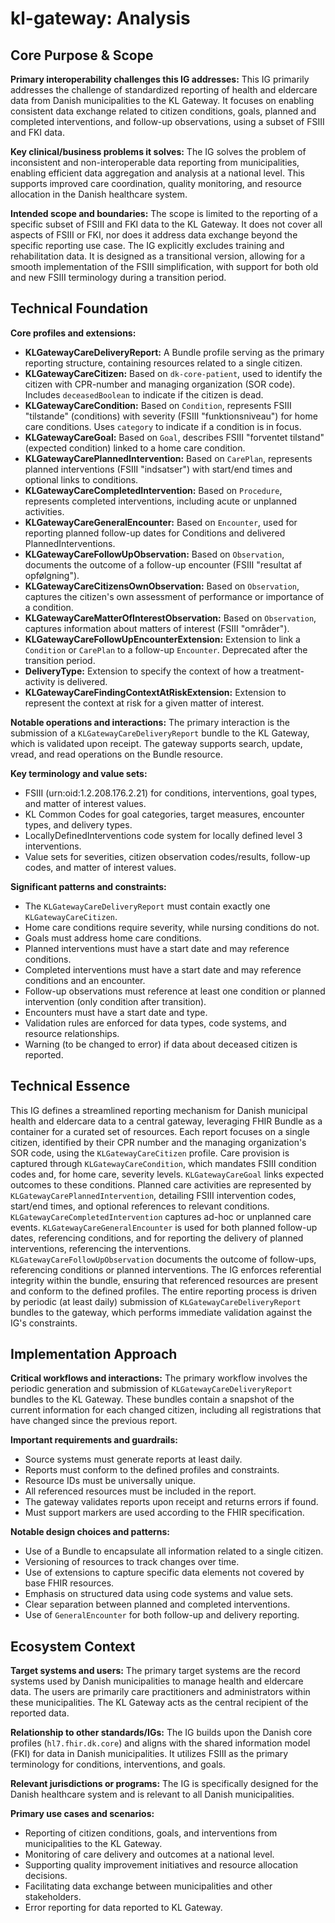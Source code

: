 # kl-gateway: Analysis

## Core Purpose & Scope

**Primary interoperability challenges this IG addresses:** This IG primarily addresses the challenge of standardized reporting of health and eldercare data from Danish municipalities to the KL Gateway. It focuses on enabling consistent data exchange related to citizen conditions, goals, planned and completed interventions, and follow-up observations, using a subset of FSIII and FKI data.

**Key clinical/business problems it solves:** The IG solves the problem of inconsistent and non-interoperable data reporting from municipalities, enabling efficient data aggregation and analysis at a national level. This supports improved care coordination, quality monitoring, and resource allocation in the Danish healthcare system.

**Intended scope and boundaries:** The scope is limited to the reporting of a specific subset of FSIII and FKI data to the KL Gateway. It does not cover all aspects of FSIII or FKI, nor does it address data exchange beyond the specific reporting use case. The IG explicitly excludes training and rehabilitation data. It is designed as a transitional version, allowing for a smooth implementation of the FSIII simplification, with support for both old and new FSIII terminology during a transition period.

## Technical Foundation

**Core profiles and extensions:**
-   **KLGatewayCareDeliveryReport:** A Bundle profile serving as the primary reporting structure, containing resources related to a single citizen.
-   **KLGatewayCareCitizen:** Based on `dk-core-patient`, used to identify the citizen with CPR-number and managing organization (SOR code). Includes `deceasedBoolean` to indicate if the citizen is dead.
-   **KLGatewayCareCondition:** Based on `Condition`, represents FSIII "tilstande" (conditions) with severity (FSIII "funktionsniveau") for home care conditions. Uses `category` to indicate if a condition is in focus.
-   **KLGatewayCareGoal:** Based on `Goal`, describes FSIII "forventet tilstand" (expected condition) linked to a home care condition.
-   **KLGatewayCarePlannedIntervention:** Based on `CarePlan`, represents planned interventions (FSIII "indsatser") with start/end times and optional links to conditions.
-   **KLGatewayCareCompletedIntervention:** Based on `Procedure`, represents completed interventions, including acute or unplanned activities.
-   **KLGatewayCareGeneralEncounter:** Based on `Encounter`, used for reporting planned follow-up dates for Conditions and delivered PlannedInterventions.
-   **KLGatewayCareFollowUpObservation:** Based on `Observation`, documents the outcome of a follow-up encounter (FSIII "resultat af opfølgning").
-   **KLGatewayCareCitizensOwnObservation:** Based on `Observation`, captures the citizen's own assessment of performance or importance of a condition.
-   **KLGatewayCareMatterOfInterestObservation:** Based on `Observation`, captures information about matters of interest (FSIII "områder").
-   **KLGatewayCareFollowUpEncounterExtension:** Extension to link a `Condition` or `CarePlan` to a follow-up `Encounter`. Deprecated after the transition period.
-   **DeliveryType:** Extension to specify the context of how a treatment-activity is delivered.
-   **KLGatewayCareFindingContextAtRiskExtension:** Extension to represent the context at risk for a given matter of interest.

**Notable operations and interactions:** The primary interaction is the submission of a `KLGatewayCareDeliveryReport` bundle to the KL Gateway, which is validated upon receipt. The gateway supports search, update, vread, and read operations on the Bundle resource.

**Key terminology and value sets:**
-   FSIII (urn:oid:1.2.208.176.2.21) for conditions, interventions, goal types, and matter of interest values.
-   KL Common Codes for goal categories, target measures, encounter types, and delivery types.
-   LocallyDefinedInterventions code system for locally defined level 3 interventions.
-   Value sets for severities, citizen observation codes/results, follow-up codes, and matter of interest values.

**Significant patterns and constraints:**
-   The `KLGatewayCareDeliveryReport` must contain exactly one `KLGatewayCareCitizen`.
-   Home care conditions require severity, while nursing conditions do not.
-   Goals must address home care conditions.
-   Planned interventions must have a start date and may reference conditions.
-   Completed interventions must have a start date and may reference conditions and an encounter.
-   Follow-up observations must reference at least one condition or planned intervention (only condition after transition).
-   Encounters must have a start date and type.
-   Validation rules are enforced for data types, code systems, and resource relationships.
-   Warning (to be changed to error) if data about deceased citizen is reported.

## Technical Essence

This IG defines a streamlined reporting mechanism for Danish municipal health and eldercare data to a central gateway, leveraging FHIR Bundle as a container for a curated set of resources. Each report focuses on a single citizen, identified by their CPR number and the managing organization's SOR code, using the `KLGatewayCareCitizen` profile. Care provision is captured through `KLGatewayCareCondition`, which mandates FSIII condition codes and, for home care, severity levels. `KLGatewayCareGoal` links expected outcomes to these conditions. Planned care activities are represented by `KLGatewayCarePlannedIntervention`, detailing FSIII intervention codes, start/end times, and optional references to relevant conditions. `KLGatewayCareCompletedIntervention` captures ad-hoc or unplanned care events. `KLGatewayCareGeneralEncounter` is used for both planned follow-up dates, referencing conditions, and for reporting the delivery of planned interventions, referencing the interventions. `KLGatewayCareFollowUpObservation` documents the outcome of follow-ups, referencing conditions or planned interventions. The IG enforces referential integrity within the bundle, ensuring that referenced resources are present and conform to the defined profiles. The entire reporting process is driven by periodic (at least daily) submission of `KLGatewayCareDeliveryReport` bundles to the gateway, which performs immediate validation against the IG's constraints.

## Implementation Approach

**Critical workflows and interactions:** The primary workflow involves the periodic generation and submission of `KLGatewayCareDeliveryReport` bundles to the KL Gateway. These bundles contain a snapshot of the current information for each changed citizen, including all registrations that have changed since the previous report.

**Important requirements and guardrails:**
-   Source systems must generate reports at least daily.
-   Reports must conform to the defined profiles and constraints.
-   Resource IDs must be universally unique.
-   All referenced resources must be included in the report.
-   The gateway validates reports upon receipt and returns errors if found.
-   Must support markers are used according to the FHIR specification.

**Notable design choices and patterns:**
-   Use of a Bundle to encapsulate all information related to a single citizen.
-   Versioning of resources to track changes over time.
-   Use of extensions to capture specific data elements not covered by base FHIR resources.
-   Emphasis on structured data using code systems and value sets.
-   Clear separation between planned and completed interventions.
-   Use of `GeneralEncounter` for both follow-up and delivery reporting.

## Ecosystem Context

**Target systems and users:** The primary target systems are the record systems used by Danish municipalities to manage health and eldercare data. The users are primarily care practitioners and administrators within these municipalities. The KL Gateway acts as the central recipient of the reported data.

**Relationship to other standards/IGs:** The IG builds upon the Danish core profiles (`hl7.fhir.dk.core`) and aligns with the shared information model (FKI) for data in Danish municipalities. It utilizes FSIII as the primary terminology for conditions, interventions, and goals.

**Relevant jurisdictions or programs:** The IG is specifically designed for the Danish healthcare system and is relevant to all Danish municipalities.

**Primary use cases and scenarios:**
-   Reporting of citizen conditions, goals, and interventions from municipalities to the KL Gateway.
-   Monitoring of care delivery and outcomes at a national level.
-   Supporting quality improvement initiatives and resource allocation decisions.
-   Facilitating data exchange between municipalities and other stakeholders.
-   Error reporting for data reported to KL Gateway.
